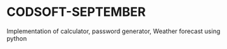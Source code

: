 # CODSOFT-SEPTEMBER
Implementation of calculator, password generator, Weather forecast using python
